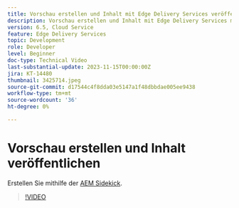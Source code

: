 ```yaml
---
title: Vorschau erstellen und Inhalt mit Edge Delivery Services veröffentlichen
description: Vorschau erstellen und Inhalt mit Edge Delivery Services mit der AEM Sidekick veröffentlichen
version: 6.5, Cloud Service
feature: Edge Delivery Services
topic: Development
role: Developer
level: Beginner
doc-type: Technical Video
last-substantial-update: 2023-11-15T00:00:00Z
jira: KT-14480
thumbnail: 3425714.jpeg
source-git-commit: d17544c4f8dda03e5147a1f48dbbdae005ee9438
workflow-type: tm+mt
source-wordcount: '36'
ht-degree: 0%

---
```



# Vorschau erstellen und Inhalt veröffentlichen

Erstellen Sie mithilfe der [AEM Sidekick](./sidekick.md).

>[!VIDEO](https://video.tv.adobe.com/v/3425714/?learn=on)
